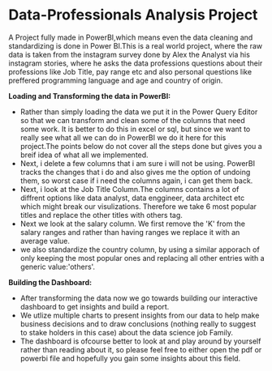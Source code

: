 # Data-Professionals Analysis Project
A Project fully made in PowerBI,which means even the data cleaning and standardizing is done in Power BI.This is a real world project, where the raw data is taken from the instagram survey done by Alex the Analyst via his instagram stories, where he asks the data professions questions about their professions like Job Title, pay range etc and also personal questions like preffered programming language and age and country of origin.

**Loading and Transforming the data in PowerBI:**
  - Rather than simply loading the data we put it in the Power Query Editor so that we can transform and clean      some of the columns that need some work. It is better to do this in excel or sql, but since we want to          really see what all we can do in PowerBI we do it here for this project.The points below do not cover         all the steps done but gives you a breif idea of what all we implemented.
  - Next, i delete a few columns that i am sure i will not be using. PowerBI tracks the changes that i do and       also gives me the option of undoing them, so worst case if i need the columns again, i can get them back.
  - Next, i look at the Job Title Column.The columns contains a  lot of diffrent options like data analyst,         data enggineer, data architect etc which might break our visulizations. Therefore we take 6 most popular        titles and replace the other titles with others tag.
  - Next we look at the salary column. We first remove the 'K' from the salary ranges and rather than having       ranges we replace it with an average value.
  - we also standardize the country column, by using a similar apporach of only keeping the most popular ones       and replacing all other entries with a generic value:'others'.

**Building the Dashboard:**
- After transforming the data now we go towards building our interactive dashboard to get insights and build a    report.
- We utlize multiple charts to present insights from our data to help make business decisions and to draw         conclusions (nothing really to suggest to stake holders in this case) about the data science job Family.
- The dashboard is ofcourse better to look at and play around by yourself rather than reading about it, so       please feel free to either open the pdf or powerbi file and hopefully you gain some insights about this         field.
